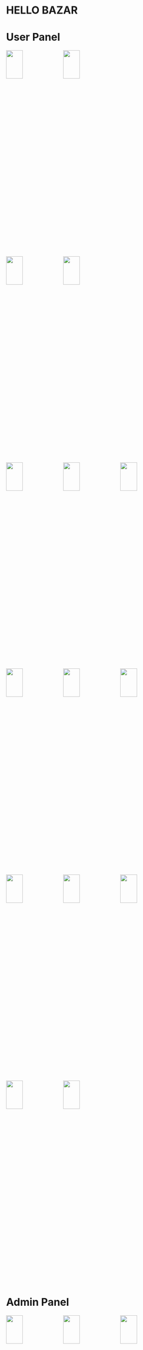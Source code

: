 # HELLO BAZAR
 
# User Panel
<img width=30% height=14% src="https://user-images.githubusercontent.com/62088928/199611957-d664bf1c-b0fc-4924-9364-832f684be139.jpg">   <img width=30% height=14% src="https://user-images.githubusercontent.com/62088928/199612014-fcede28f-2cd5-4841-a50e-c886d73507ee.jpg">

<img width=30% height=14% src="https://user-images.githubusercontent.com/62088928/199612170-4cff30fa-9405-4c06-93f8-5b961a379feb.jpg">  <img width=30% height=14% src="https://user-images.githubusercontent.com/62088928/199612264-c2b97013-26cf-41a4-b275-7597780d1f2f.jpg">

<img width=30% height=14% src="https://user-images.githubusercontent.com/62088928/199612301-77d9cac6-5ec0-4a94-b44f-195c35008865.jpg">  <img width=30% height=14% src="https://user-images.githubusercontent.com/62088928/199612328-c61b48a9-6ade-4b37-b594-acecc266c15a.jpg">  <img width=30% height=14% src="https://user-images.githubusercontent.com/62088928/199612389-28ac5214-3668-4363-b182-c722c89c7b15.jpg"> 

<img width=30% height=14% src="https://user-images.githubusercontent.com/62088928/199612446-e415fa8c-688c-45db-b7ca-0a6203d71340.jpg">  <img width=30% height=14% src="https://user-images.githubusercontent.com/62088928/199612521-4ade6b75-6b6f-4ecc-b807-173d2945f388.jpg">  <img width=30% height=14% src="https://user-images.githubusercontent.com/62088928/199612579-632818f0-1389-49f0-9a74-4d8b59c3695f.jpg"> 

<img width=30% height=14% src="https://user-images.githubusercontent.com/62088928/199612633-20edaccb-39ac-48d6-ab3d-4b4f31971c2b.jpg">  <img width=30% height=14% src="https://user-images.githubusercontent.com/62088928/199612956-df76cd11-9b0d-4108-b32b-306a6597c26f.jpg"> <img width=30% height=14% src="https://user-images.githubusercontent.com/62088928/199613345-a1e17d79-43db-4f82-b38d-766b7985018a.jpg">

<img width=30% height=14% src="https://user-images.githubusercontent.com/62088928/199613063-212a29b0-c996-4e32-893a-e69b9ba238d4.jpg">  <img width=30% height=14% src="https://user-images.githubusercontent.com/62088928/199613094-73fadf7a-7be3-4112-bb49-9107b08a1ee7.jpg">


# Admin Panel

<img width=30% height=14% src="https://user-images.githubusercontent.com/62088928/199613176-3d9bae4a-2c9a-461c-a761-7f0db9bee446.jpg"> <img width=30% height=14% src="https://user-images.githubusercontent.com/62088928/199613385-d8d76e1a-fd26-4cc9-8085-b6bb0ac0a844.jpg">  <img width=30% height=14% src="https://user-images.githubusercontent.com/62088928/199613424-b9a4db72-8a87-4ee0-8933-6296e69f86c2.jpg">

<img width=30% height=14% src="https://user-images.githubusercontent.com/62088928/199613485-9b59b1bf-9ec5-46c6-955a-8b272305e4eb.jpg">  <img width=30% height=14% src="https://user-images.githubusercontent.com/62088928/199613515-94b9529c-01d9-4dbf-987a-05171a83af73.jpg">

